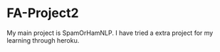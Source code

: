 # FA-Project2

My main project is SpamOrHamNLP.
I have tried a extra project for my learning through heroku.
